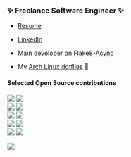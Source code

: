 ### ✨ Freelance Software Engineer ✨
* [Resume](https://github.com/jakkdl/resume/raw/main/john_litborn_resume.pdf)  
* [LinkedIn](https://www.linkedin.com/in/john-litborn-6a2a36139/)


* Main developer on [Flake8-Async](https://github.com/python-trio/flake8-async)
<!-- * Owner of :bird: [@necro_score_bot](https://twitter.com/necro_score_bot) :robot: [[source]](https://github.com/jakkdl/necro_score_bot) -->
* My [Arch Linux dotfiles](https://github.com/jakkdl/dotfiles) 🐧

#### Selected Open Source contributions
[![](https://img.shields.io/github/issues-search?label=python-trio/trio%20PRs&query=is%3Apr%20author%3Ajakkdl%20repo%3Apython-trio%2Ftrio)](https://github.com/python-trio/trio/pulls?q=is%3Apr+author%3Ajakkdl) ![](https://img.shields.io/github/stars/python-trio/trio?style=flat&label=stars&color=yellow)  
[![](https://img.shields.io/github/issues-search?label=PyCQA/flake8-bugbear%20PRs&query=is%3Apr%20author%3Ajakkdl%20repo%3APyCQA%2Fflake8-bugbear)](https://github.com/PyCQA/flake8-bugbear/pulls?q=is%3Apr+author%3Ajakkdl) ![](https://img.shields.io/github/stars/PyCQA/flake8-bugbear?style=flat&label=stars&color=yellow)  
[![](https://img.shields.io/github/issues-search?label=Zac-HD/shed%20PRs&query=is%3Apr%20author%3Ajakkdl%20repo%3AZac-HD%2Fshed)](https://github.com/Zac-HD/shed/pulls?q=is%3Apr+author%3Ajakkdl) ![](https://img.shields.io/github/stars/Zac-HD/shed?style=flat&label=stars&color=yellow)  
[![](https://img.shields.io/github/issues-search?label=psf/black%20PRs&query=is%3Apr%20author%3Ajakkdl%20repo%3Apsf%2Fblack)](https://github.com/psf/black/pulls?q=is%3Apr+author%3Ajakkdl) ![](https://img.shields.io/github/stars/psf/black?style=flat&label=stars&color=yellow)  
[![](https://img.shields.io/github/issues-search?label=pytest-dev/pytest%20PRs&query=is%3Apr%20author%3Ajakkdl%20repo%3Apytest-dev%2Fpytest)](https://github.com/pytest-dev/pytest/pulls?q=is%3Apr+author%3Ajakkdl) ![](https://img.shields.io/github/stars/pytest-dev/pytest?style=flat&label=stars&color=yellow)  
<!--
[![](https://img.shields.io/github/issues-search?label=JelleZijlstra/autotyping%20PRs&query=is%3Apr%20author%3Ajakkdl%20repo%3AJelleZijlstra/autotyping)](https://github.com/JelleZijlstra/autotyping/pulls?q=is%3Apr+author%3Ajakkdl) ![](https://img.shields.io/github/stars/JelleZijlstra/autotyping?style=flat&label=stars&color=yellow)  
[![](https://img.shields.io/github/issues-search?label=ethereum/py-evm%20PRs&query=is%3Apr%20author%3Ajakkdl%20repo%3Aethereum%2Fpy-evm)](https://github.com/ethereum/py-evm/pulls?q=is%3Apr+author%3Ajakkdl) ![](https://img.shields.io/github/stars/ethereum/py-evm?style=flat&label=stars&color=yellow)  
[![](https://img.shields.io/github/issues-search?label=sysid/sse-starlette%20PRs&query=is%3Apr%20author%3Ajakkdl%20repo%3Asysid%2Fsse-starlette)](https://github.com/sysid/sse-starlette/pulls?q=is%3Apr+author%3Ajakkdl) ![](https://img.shields.io/github/stars/sysid/sse-starlette?style=flat&label=stars&color=yellow)  
[![](https://img.shields.io/github/issues-search?label=snok/flake8-type-checking%20PRs&query=is%3Apr%20author%3Ajakkdl%20repo%3Asnok/flake8-type-checking)](https://github.com/snok/flake8-type-checking/pulls?q=is%3Apr+author%3Ajakkdl) ![](https://img.shields.io/github/stars/snok/flake8-type-checking?style=flat&label=stars&color=yellow)  
-->
 

<!--
for (group,repo) in (
('PyCQA', 'flake8-bugbear'),
('Zac-HD', 'shed'),
('python-trio', 'trio'),
('cooperlees', 'flake8-async'),
('pytest-dev', 'pytest'),
('ethereum', 'py-evm')):
    print(f'[![](https://img.shields.io/github/issues-search?label={group}/{repo}%20PRs&query=is%3Apr%20author%3Ajakkdl%20repo%3A{group}%2F{repo})](https://github.com/{group}/{repo}/pulls?q=is%3Apr+author%3A%40jakkdl) ![](https://img.shields.io/github/stars/{group}/{repo}?style=flat&label=stars&color=yellow)  ')
-->


![](http://github-profile-summary-cards.vercel.app/api/cards/stats?username=jakkdl&theme=github_dark) 

<!--
* [7] [flake8-bugbear](https://github.com/PyCQA/flake8-bugbear/pulls?q=is%3Apr+author%3A%40me)![GitHub Repo stars](https://img.shields.io/github/stars/PyCQA/flake8-bugbear?style=flat)
* [4] [shed](https://github.com/Zac-HD/shed/pulls?q=is%3Apr+author%3A%40me) ![GitHub Repo stars](https://img.shields.io/github/stars/Zac-HD/shed?style=flat)
* [3] [python-trio](https://github.com/python-trio/trio/pulls?q=is%3Apr+author%3A%40me) ![GitHub Repo stars](https://img.shields.io/github/stars/python-trio/trio?style=flat)
* [3] [flake8-async](https://github.com/cooperlees/flake8-async/pulls?q=is%3Apr+author%3A%40me) ![GitHub Repo stars](https://img.shields.io/github/stars/cooperlees/flake8-async?style=flat)
* [1] [pytest](https://github.com/pytest-dev/pytest/pulls?q=is%3Apr+author%3A%40me) ![GitHub Repo stars](https://img.shields.io/github/stars/pytest-dev/pytest?style=flat)
* [1] [py-evm](https://github.com/ethereum/py-evm/pulls?q=is%3Apr+author%3A%40me) ![GitHub Repo stars](https://img.shields.io/github/stars/ethereum/py-evm?style=flat)
-->
<!--
**jakkdl/jakkdl** is a ✨ _special_ ✨ repository because its `README.md` (this file) appears on your GitHub profile.

Here are some ideas to get you started:

- 🔭 I’m currently working on ...
- 🌱 I’m currently learning ...
- 👯 I’m looking to collaborate on ...
- 🤔 I’m looking for help with ...
- 💬 Ask me about ...
- 📫 How to reach me: ...
- 😄 Pronouns: ...
- ⚡ Fun fact: ...
-->
